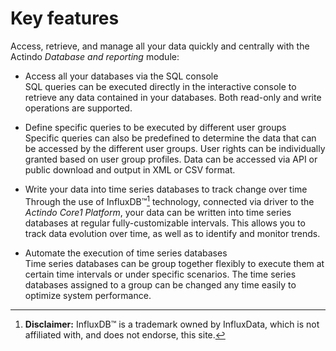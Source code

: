 # Key features

Access, retrieve, and manage all your data quickly and centrally with the Actindo *Database and reporting* module:

- Access all your databases via the SQL console   
    SQL queries can be executed directly in the interactive console to retrieve any data contained in your databases. Both read-only and write operations are supported.  

- Define specific queries to be executed by different user groups   
    Specific queries can also be predefined to determine the data that can be accessed by the different user groups. User rights can be individually granted based on user group profiles. Data can be accessed via API or public download and output in XML or CSV format.

- Write your data into time series databases to track change over time  
    Through the use of InfluxDB&trade;[^1] technology, connected via driver to the *Actindo Core1 Platform*, your data can be written into time series databases at regular fully-customizable intervals. This allows you to track data evolution over time, as well as to identify and monitor trends.  

- Automate the execution of time series databases  
    Time series databases can be group together flexibly to execute them at certain time intervals or under specific scenarios. The time series databases assigned to a group can be changed any time easily to optimize system performance.  

[^1]: **Disclaimer:** InfluxDB&trade; is a trademark owned by InfluxData, which is not affiliated with, and does not endorse, this site.